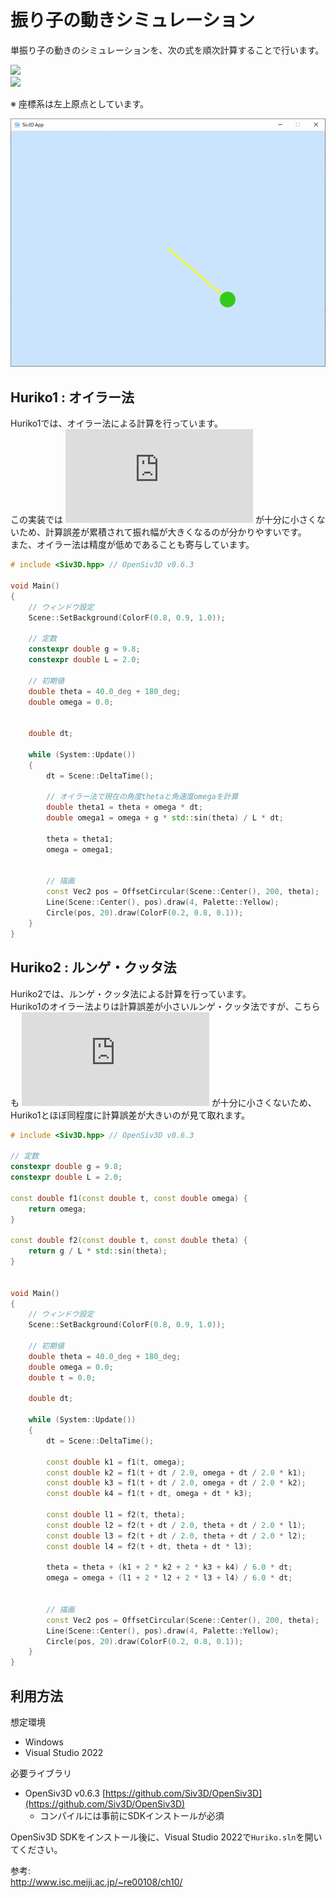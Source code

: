 # 振り子の動きシミュレーション

単振り子の動きのシミュレーションを、次の式を順次計算することで行います。

![](https://latex.codecogs.com/gif.latex?\theta_{t+1}=\theta_{t}+\omega_{t}\cdot{dt})  
![](https://latex.codecogs.com/gif.latex?\omega_{t+1}=\omega_{t}+\frac{g\cdot{\sin{\theta_{t}}}}{L}\cdot{dt})

※ 座標系は左上原点としています。

![](asset/screenshot.png)

## Huriko1 : オイラー法

Huriko1では、オイラー法による計算を行っています。  
この実装では ![](https://latex.codecogs.com/gif.latex?dt) が十分に小さくないため、計算誤差が累積されて振れ幅が大きくなるのが分かりやすいです。  
また、オイラー法は精度が低めであることも寄与しています。

```cpp
# include <Siv3D.hpp> // OpenSiv3D v0.6.3

void Main()
{
	// ウィンドウ設定
	Scene::SetBackground(ColorF(0.8, 0.9, 1.0));

	// 定数
	constexpr double g = 9.8;
	constexpr double L = 2.0;

	// 初期値
	double theta = 40.0_deg + 180_deg;
	double omega = 0.0;


	double dt;

	while (System::Update())
	{
		dt = Scene::DeltaTime();

		// オイラー法で現在の角度thetaと角速度omegaを計算
		double theta1 = theta + omega * dt;
		double omega1 = omega + g * std::sin(theta) / L * dt;

		theta = theta1;
		omega = omega1;


		// 描画
		const Vec2 pos = OffsetCircular(Scene::Center(), 200, theta);
		Line(Scene::Center(), pos).draw(4, Palette::Yellow);
		Circle(pos, 20).draw(ColorF(0.2, 0.8, 0.1));
	}
}
```


## Huriko2 : ルンゲ・クッタ法

Huriko2では、ルンゲ・クッタ法による計算を行っています。  
Huriko1のオイラー法よりは計算誤差が小さいルンゲ・クッタ法ですが、こちらも ![](https://latex.codecogs.com/gif.latex?dt) が十分に小さくないため、Huriko1とほぼ同程度に計算誤差が大きいのが見て取れます。

```cpp
# include <Siv3D.hpp> // OpenSiv3D v0.6.3

// 定数
constexpr double g = 9.8;
constexpr double L = 2.0;

const double f1(const double t, const double omega) {
	return omega;
}

const double f2(const double t, const double theta) {
	return g / L * std::sin(theta);
}


void Main()
{
	// ウィンドウ設定
	Scene::SetBackground(ColorF(0.8, 0.9, 1.0));

	// 初期値
	double theta = 40.0_deg + 180_deg;
	double omega = 0.0;
	double t = 0.0;

	double dt;

	while (System::Update())
	{
		dt = Scene::DeltaTime();

		const double k1 = f1(t, omega);
		const double k2 = f1(t + dt / 2.0, omega + dt / 2.0 * k1);
		const double k3 = f1(t + dt / 2.0, omega + dt / 2.0 * k2);
		const double k4 = f1(t + dt, omega + dt * k3);

		const double l1 = f2(t, theta);
		const double l2 = f2(t + dt / 2.0, theta + dt / 2.0 * l1);
		const double l3 = f2(t + dt / 2.0, theta + dt / 2.0 * l2);
		const double l4 = f2(t + dt, theta + dt * l3);

		theta = theta + (k1 + 2 * k2 + 2 * k3 + k4) / 6.0 * dt;
		omega = omega + (l1 + 2 * l2 + 2 * l3 + l4) / 6.0 * dt;


		// 描画
		const Vec2 pos = OffsetCircular(Scene::Center(), 200, theta);
		Line(Scene::Center(), pos).draw(4, Palette::Yellow);
		Circle(pos, 20).draw(ColorF(0.2, 0.8, 0.1));
	}
}
```

## 利用方法

想定環境

- Windows
- Visual Studio 2022

必要ライブラリ

- OpenSiv3D v0.6.3 [https://github.com/Siv3D/OpenSiv3D](https://github.com/Siv3D/OpenSiv3D)
  - コンパイルには事前にSDKインストールが必須
   

OpenSiv3D SDKをインストール後に、Visual Studio 2022で`Huriko.sln`を開いてください。


参考:  
http://www.isc.meiji.ac.jp/~re00108/ch10/
